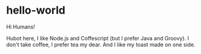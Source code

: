# hello-world

Hi Humans!

Hubot here, I like Node.js and Coffescript (but I prefer Java and Groovy).
I don't take coffee, I prefer tea my dear.
And I like my toast made on one side.
